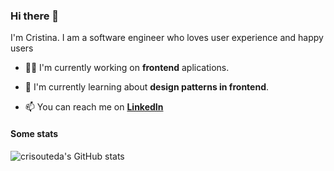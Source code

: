 ### Hi there 👋

I'm Cristina. I am a software engineer who loves user experience and happy users

- 👨‍💻 I'm currently working on **frontend** aplications.

- 🌱 I'm currently learning about **design patterns in frontend**.

- 📫 You can reach me on [**LinkedIn**](https://www.linkedin.com/in/cristina-outeda-r%C3%BAa-a612656b/)


#### Some stats
![crisouteda's GitHub stats](https://github-readme-stats.vercel.app/api?username=crisouteda&count_private=true&show_icons=true&hide=stars,issues&show_icons=true&theme=radical)
